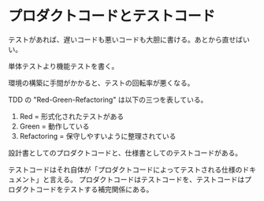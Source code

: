 # プロダクトコードとテストコード

テストがあれば、遅いコードも悪いコードも大胆に書ける。あとから直せばいい。

単体テストより機能テストを書く。

環境の構築に手間がかかると、テストの回転率が悪くなる。

TDD の "Red-Green-Refactoring" は以下の三つを表している。

1. Red = 形式化されたテストがある
2. Green = 動作している
3. Refactoring = 保守しやすいように整理されている

設計書としてのプロダクトコードと、仕様書としてのテストコードがある。

テストコードはそれ自体が「プロダクトコードによってテストされる仕様のドキュメント」と言える。
プロダクトコードはテストコードを、テストコードはプロダクトコードをテストする補完関係にある。
